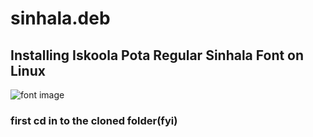 # sinhala.deb
## Installing Iskoola Pota Regular Sinhala Font on Linux
![font image](https://blogger.googleusercontent.com/img/b/R29vZ2xl/AVvXsEhoWsm0vz2l2KdPQkT_2soUCWaRtaIs1gHBQpwKUsem5GwEghoN1QitDgvQoFzuMlDM7xqZ-WvXznzddLDMA9bXPGCWAnEl-1d_jyi-Iwtbm4KoJ9tUMFVrhqRRVjkDVNTZJeY29ozh8vT_m6fdkmbJyE22avzW9P7mKpI6VCfQGcvjdrIoXSRg1Zp3SA/s229/download.png)
### **first cd in to the cloned folder(fyi)**
